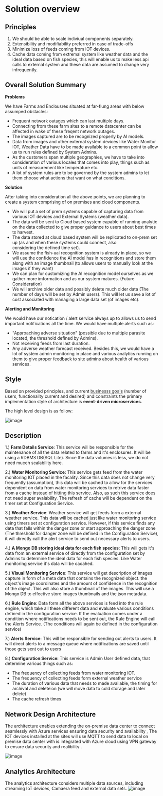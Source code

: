 # Solution overview

## Principles

1. We should be able to scale indiviual components separately.
2. Extensibility and modifiability preferred in case of trade-offs  
3. Minimize loss of feeds coming from IOT devices.
4. Cache data coming from extremal system like weather data and the ideal data based on fish species, this will enable us to make less api calls to external system and these data are assumed to change very infrequently.

## Overall Solution Summary
**Problems**

We have Farms and Enclousres situated at far-flung areas with below assumped obstacles:
  - Frequent network outages which can last multiple days.
  - Connecting from these farm sites to a remote datacenter can be affected in wake of these freqent network outages.
  - The images captured are to be recognized properly by AI models.
  - Data from images and other external system devices like Water Monitor IOT,  Weather Data have to be made available to a common point      to allow us to run rules defined by System Admins.
  - As the customers span multiple geographies, we have to take into consideration of various locales that comes into play, things such 
    as units of measurement like temperature etc.
  - A lot of system rules are to be governed by the system admins to let them choose what actions that want on what conditions.

**Solution**

 After taking into consideration all the above points, we are planning to create a system comprising of on premises and cloud components.
   - We will put a set of prem systems capable of capturing data from various IOT devices and External Systems (weather data).
   - The data will be sent to Cloud based system capable of running analytic on the data collected to give proper guidance to users about 
     best times to harvest.
   - The data stored at cloud based system will be replicated to on-prem set up (as and when these systems could connect, also          
     considering the defined time set).
   - We assume the fish-ual recognition system is already in place, so we will use the confidence the AI model has in recognitions and          store them along with an image thumbnail (to allows users to manually look at the images if they want)
   - We can plan for customizing the AI recognition model ourselves as we gather more imformation and as our system matures. (Future 
     Consideration)
   - We will archive older data and possibly delete much older data (The number of days will be set by Admin users). This will let us          save a lot of cost associated with managing a large data set (of images etc).
     
   **Alerting and Monitoring**
   
   We would have our notication / alert service always up to allows us to send important notifications all the time. We would have 
   multiple alerts such as:    
   - "Approaching adverse situation" (possible due to multiple parasite located, the threshold defined by Admins).
   - Not receiving feeds from last <user defined> duration.
   - Any adverse weather forecast received.
   Besides this, we would have a lot of system admin monitoring in place and various analytics running on them to give proper feedback to    site admins about health of various services.

  

## Style

Based on provided principles, and current [businesss goals](https://github.com/mu2712/archkatas/blob/development/Requirements/Functional.md) (number of users, functionality current and desired) and constraints the primary implementation style of architecture is **event-driven microservices**.

The high level design is as follow:

![image](https://github.com/mu2712/archkatas/assets/57832454/0cc2fa8b-718d-4f32-b9da-0ed9c69fe886)

## Description
1.) **Farm Details Service**: This service will be responsible for the maintenance of all the data related to farms and it's enclosures. It will be using a RDBMS DB(SQL Lite). Since the data volumes is less, we do not need mucch scalability here.

2.) **Water Monitoring Service**: This service gets feed from the water monitoring IOT placed in the facality. Since this data does not change very frequently (assumption), this data will be cached to allow for the services dependent on data from water monitoring services to retrive data faster from a cache instead of hitting this service. Also, as such this service does not need super avalability.
The refresh of cache will be dependent on the timer set at Configuration Service.

3.) **Weather Service**: Weather service will get feeds form a external weather service. This data will be cached just like water monitoring service using timers set at configuration service. However, if this service finds any data that falls within the danger zone or start approaching the danger zone (The threshold for danger zone will  be defined in the Configuration Service), it will directly call the alert service to send out necessary alerts to users.

4.) **A Mongo DB storing ideal data for each fish species**: This will gets it's data from an external service of directly from the configuration set by Admins to determine the ideal data for each fish species. Like Water monitoring service it's data will be cacahed.

5.) **Visual Monitoring Service**: This service will get description of images capture in form of a meta data that contains the recognized object. the object's image coordinates and the amount of confidence in the recognition of the object. This will also store a thumbnail of the images. This will use a Mongo DB to effective store images thumbnails and the json  metadata.

6.) **Rule Engine**: Data form all the above services is feed into the rule engine, which take all these different data and evaluate various conditions defined in the configuration service. If the evaluation comes under a condition where notifications needs to be sent out, the Rule Engine will call the Alerts Service. (The conditions will again be defined in the configuration service)

7.) **Alerts Service**: This will be responsible for sending out alerts to users. It will direct alerts to a message queue where notifications are saved until those gets sent out to users

8.) **Configuration Service**: This service is Admin User defined data, that determine various things such as:
   - The frequency of collecting feeds from water monitoring IOT.
   - The frequency of collecting feeds form external weather service
   - The duration of various data that needs to made available, the timing for archival and deleteion (we will move data to cold 
       storage and later delete)
   - The cache refresh times

## Network Design Architecture

   The architecture enables extending the on-premise data center to connect seamlessly with Azure services ensuring data security and availability , The IOT devices installed at the sites will use MQTT to send data to local 
   on premise data center with is integrated with Azure cloud using VPN gateway to ensure data security and realibility .

   ![image](https://github.com/mu2712/archkatas/assets/69727351/3146b48b-1730-4d68-8d2f-e613c80d22f3)

## Analytics Architecture
The analytics architecture considers multiple data sources, including streaming IoT devices, Camaera feed and external data sets.
![image](https://github.com/mu2712/archkatas/assets/16031924/0544c397-9864-4ce3-a81e-bc37446712ed)

